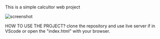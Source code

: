  This is a simple calcultor  web project

 ![screenshot](https://github.com/Bhanu-code/TreueTechnologies/assets/77599001/eff94516-19f3-49b4-bce7-e2c61c28d65d)


 HOW TO USE THE PROJECT?
 clone the repository and use live server if in VScode or open the "index.html" with your browser.
